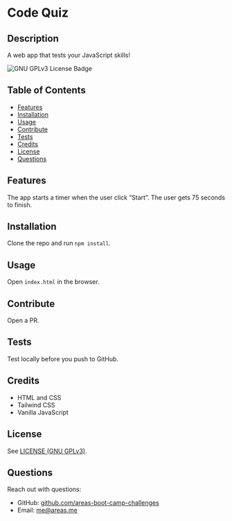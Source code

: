 # Code Quiz
## Description
A web app that tests your JavaScript skills!

<!-- if appropriate, add a screenshot ![image-alt](image-url) -->

![GNU GPLv3 License Badge](https://img.shields.io/github/license/areas-boot-camp-challenges/04-code-quiz)


## Table of Contents
- [Features](#features)
- [Installation](#installation)
- [Usage](#usage)
- [Contribute](#contribute)
- [Tests](#tests)
- [Credits](#credits)
- [License](#license)
- [Questions](#questions)


## Features
The app starts a timer when the user click “Start”. The user gets 75 seconds to finish.


## Installation
Clone the repo and run `npm install`.


## Usage
Open `index.html` in the browser.


## Contribute
Open a PR.


## Tests
Test locally before you push to GitHub.


## Credits
- HTML and CSS
- Tailwind CSS
- Vanilla JavaScript


## License
See [LICENSE (GNU GPLv3)](./LICENSE).


## Questions
Reach out with questions:

- GitHub: [github.com/areas-boot-camp-challenges](https://github.com/areas-boot-camp-challenges)
- Email: [me@areas.me](mailto:me@areas.me)
